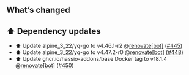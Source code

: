 ## What’s changed

## ⬆️ Dependency updates

- ⬆️ Update alpine_3_22/yq-go to v4.46.1-r2 @[renovate[bot]](https://github.com/apps/renovate) ([#445](https://github.com/hassio-addons/addon-appdaemon/pull/445))
- ⬆️ Update alpine_3_22/yq-go to v4.47.2-r0 @[renovate[bot]](https://github.com/apps/renovate) ([#448](https://github.com/hassio-addons/addon-appdaemon/pull/448))
- ⬆️ Update ghcr.io/hassio-addons/base Docker tag to v18.1.4 @[renovate[bot]](https://github.com/apps/renovate) ([#450](https://github.com/hassio-addons/addon-appdaemon/pull/450))

